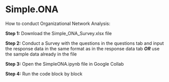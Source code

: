 # Simple.ONA
How to conduct Organizational Network Analysis:

**Step 1:** Download the Simple_ONA_Survey.xlsx file

**Step 2:** Conduct a Survey with the questions in the questions tab and input the response data in the same format as in the response data tab ***OR*** use the sample data already in the file
        
**Step 3:** Open the SimpleONA.ipynb file in Google Collab

**Step 4:** Run the code block by block


